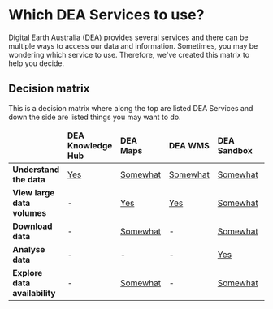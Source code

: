 # Which DEA Services to use?

Digital Earth Australia (DEA) provides several services and there can be multiple ways to access our data and information. Sometimes, you may be wondering which service to use. Therefore, we've created this matrix to help you decide.

## Decision matrix

This is a decision matrix where along the top are listed DEA Services and down the side are listed things you may want to do.

<table class="services-decision-matrix">
    <thead>
        <tr>
            <td></td>
            <td><strong>DEA Knowledge Hub</strong></td>
            <td><strong>DEA Maps</strong></td>
            <td><strong>DEA WMS</strong></td>
            <td><strong>DEA Sandbox</strong></td>
            <td><strong>DEA WCS</strong></td>
            <td><strong>DEA Explorer</strong></td>
            <td><strong>STAC</strong></td>
            <td><strong>AWS</strong></td>
        </tr>
   </thead>
    <tbody>
        <tr>
            <td><strong>Understand the data</strong></td>
            <td class="yes"><a href="/">Yes</a></td>
            <td class="medium"><a href="/guides/setup/dea_maps/">Somewhat</a></td>
            <td class="medium"><a href="/guides/setup/gis/web_map_service/">Somewhat</a></td>
            <td class="medium"><a href="/guides/setup/Sandbox/sandbox/">Somewhat</a></td>
            <td class="medium"><a href="/guides/setup/gis/web_coverage_service/">Somewhat</a></td>
            <td class="medium"><a href="/guides/setup/explorer_guide/">Somewhat</a></td>
            <td class="medium"><a href="/guides/setup/gis/stac/">Somewhat</a></td>
            <td class="medium"><a href="/guides/setup/AWS/data_and_metadata/">Somewhat</a></td>
        </tr>
        <tr>
            <td><strong>View large data volumes</strong></td>
            <td class="low">-</td>
            <td class="medium"><a href="/guides/setup/dea_maps/">Yes</a></td>
            <td class="high"><a href="/guides/setup/gis/web_map_service/">Yes</a></td>
            <td class="medium"><a href="/guides/setup/Sandbox/sandbox/">Somewhat</a></td>
            <td class="medium"><a href="/guides/setup/gis/web_coverage_service/">Somewhat</a></td>
            <td class="low">-</td>
            <td class="high"><a href="/guides/setup/gis/stac/">Yes</a></td>
            <td class="low">-</td>
        </tr>
        <tr>
            <td><strong>Download data</strong></td>
            <td class="low">-</td>
            <td class="medium"><a href="/guides/setup/dea_maps/">Somewhat</a></td>
            <td class="low">-</td>
            <td class="medium"><a href="/guides/setup/Sandbox/sandbox/">Somewhat</a></td>
            <td class="high"><a href="/guides/setup/gis/web_coverage_service/">Yes</a></td>
            <td class="high"><a href="/guides/setup/explorer_guide/">Yes</a></td>
            <td class="high"><a href="/guides/setup/gis/stac/">Yes</a></td>
            <td class="high"><a href="/guides/setup/AWS/data_and_metadata/">Yes</a></td>
        </tr>
        <tr>
            <td><strong>Analyse data</strong></td>
            <td class="low">-</td>
            <td class="low">-</td>
            <td class="low">-</td>
            <td class="high"><a href="/guides/setup/Sandbox/sandbox/">Yes</a></td>
            <td class="high"><a href="/guides/setup/gis/web_coverage_service/">Yes</a></td>
            <td class="low">-</td>
            <td class="medium"><a href="/guides/setup/gis/stac/">Somewhat</a></td>
            <td class="low">-</td>
        </tr>
        <tr>
            <td><strong>Explore data availability</strong></td>
            <td class="low">-</td>
            <td class="medium"><a href="/guides/setup/dea_maps/">Somewhat</a></td>
            <td class="low">-</td>
            <td class="medium"><a href="/guides/setup/Sandbox/sandbox/">Somewhat</a></td>
            <td class="low">-</td>
            <td class="high"><a href="/guides/setup/explorer_guide/">Yes</a></td>
            <td class="high"><a href="/guides/setup/gis/stac/">Yes</a></td>
            <td class="low">-</td>
        </tr>
   </tbody>
</table>
